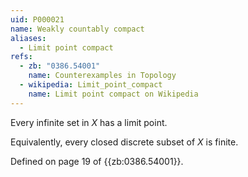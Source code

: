 ```yaml
---
uid: P000021
name: Weakly countably compact
aliases:
  - Limit point compact
refs:
  - zb: "0386.54001"
    name: Counterexamples in Topology
  - wikipedia: Limit_point_compact
    name: Limit point compact on Wikipedia
---
```


Every infinite set in $X$ has a limit point.

Equivalently, every closed discrete subset of $X$ is finite.

Defined on page 19 of {{zb:0386.54001}}.
